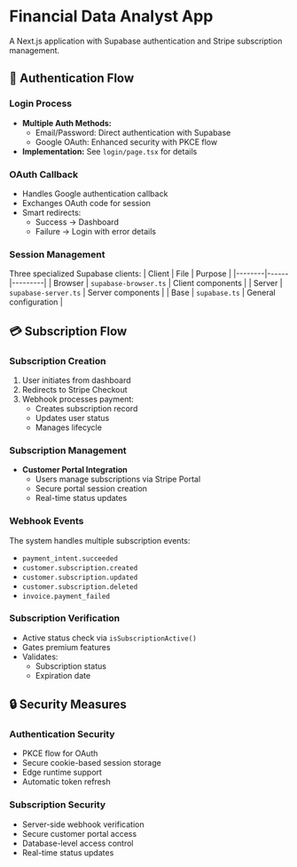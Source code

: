 # Financial Data Analyst App

A Next.js application with Supabase authentication and Stripe subscription management.

## 🔐 Authentication Flow

### Login Process
- **Multiple Auth Methods:**
  - Email/Password: Direct authentication with Supabase
  - Google OAuth: Enhanced security with PKCE flow
- **Implementation:** See `login/page.tsx` for details

### OAuth Callback
- Handles Google authentication callback
- Exchanges OAuth code for session
- Smart redirects:
  - Success → Dashboard
  - Failure → Login with error details

### Session Management
Three specialized Supabase clients:
| Client | File | Purpose |
|--------|------|---------|
| Browser | `supabase-browser.ts` | Client components |
| Server | `supabase-server.ts` | Server components |
| Base | `supabase.ts` | General configuration |

## 💳 Subscription Flow

### Subscription Creation
1. User initiates from dashboard
2. Redirects to Stripe Checkout
3. Webhook processes payment:
   - Creates subscription record
   - Updates user status
   - Manages lifecycle

### Subscription Management
- **Customer Portal Integration**
  - Users manage subscriptions via Stripe Portal
  - Secure portal session creation
  - Real-time status updates

### Webhook Events
The system handles multiple subscription events:
- `payment_intent.succeeded`
- `customer.subscription.created`
- `customer.subscription.updated`
- `customer.subscription.deleted`
- `invoice.payment_failed`

### Subscription Verification
- Active status check via `isSubscriptionActive()`
- Gates premium features
- Validates:
  - Subscription status
  - Expiration date

## 🔒 Security Measures

### Authentication Security
- PKCE flow for OAuth
- Secure cookie-based session storage
- Edge runtime support
- Automatic token refresh

### Subscription Security
- Server-side webhook verification
- Secure customer portal access
- Database-level access control
- Real-time status updates


